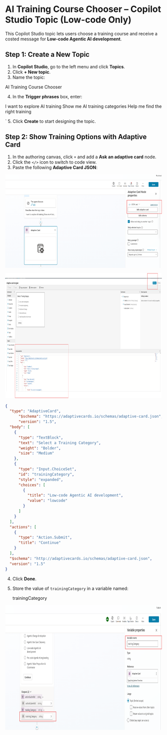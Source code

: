 
#  AI Training Course Chooser – Copilot Studio Topic (Low-code Only)

This Copilot Studio topic lets users choose a training course and receive a costed message for **Low-code Agentic AI development**.



##  Step 1: Create a New Topic

1. In **Copilot Studio**, go to the left menu and click **Topics**.
2. Click **+ New topic**.
3. Name the topic:
 

AI Training Course Chooser

 
4. In the **Trigger phrases** box, enter:
 

I want to explore AI training
Show me AI training categories
Help me find the right training

 `
5. Click **Create** to start designing the topic.



##  Step 2: Show Training Options with Adaptive Card

1. In the authoring canvas, click `+` and add a **Ask an adaptive card** node.
2. Click the `</>` icon to switch to code view.
3. Paste the following **Adaptive Card JSON**:


<p align="center">
  <img src="Documents/Images/AddAdaptiveCard.png" alt="Environments screen" height="300"/>
</p>

<p align="center">
  <img src="Documents/Images/Adaptivecard options.png" alt="Environments screen" height="400", width="700"/>
</p>



```json
{
  "type": "AdaptiveCard",
      "$schema": "https://adaptivecards.io/schemas/adaptive-card.json",
      "version": "1.5",
  "body": [
    {
      "type": "TextBlock",
      "text": "Select a Training Category",
      "weight": "Bolder",
      "size": "Medium"
    },
    {
      "type": "Input.ChoiceSet",
      "id": "trainingCategory",
      "style": "expanded",
      "choices": [
        {
          "title": "Low-code Agentic AI development",
          "value": "lowcode"
        }
      ]
    }
  ],
  "actions": [
    {
      "type": "Action.Submit",
      "title": "Continue"
    }
  ],
  "$schema": "http://adaptivecards.io/schemas/adaptive-card.json",
  "version": "1.5"
}
```


4. Click **Done**.
5. Store the value of `trainingCategory` in a variable named:

    
   trainingCategory
    
<p align="center">
  <img src="Documents/Images/trainingCategory.png" alt="Environments screen" width ="800", height="400" />
</p>

